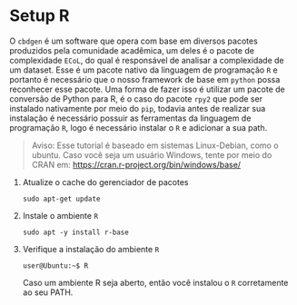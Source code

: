 # Setup R

O `cbdgen` é um software que opera com base em diversos pacotes produzidos pela comunidade acadêmica, um deles é o pacote de complexidade `ECoL`, do qual é responsável de analisar a complexidade de um dataset. Esse é um pacote nativo da linguagem de programação `R` e portanto é necessário que o nosso framework de base em `python` possa reconhecer esse pacote. Uma forma de fazer isso é utilizar um pacote de conversão de Python para R, é o caso do pacote `rpy2` que pode ser instalado nativamente por meio do `pip`, todavia antes de realizar sua instalação é necessário possuir as ferramentas da linguagem de programação `R`, logo é necessário instalar o `R` e adicionar a sua path.

> Aviso: Esse tutorial é baseado em sistemas Linux-Debian, como o ubuntu. Caso você seja um usuário Windows, tente por meio do CRAN em: <https://cran.r-project.org/bin/windows/base/>

1. Atualize o cache do gerenciador de pacotes

    ```console
    sudo apt-get update
    ```

2. Instale o ambiente `R`

    ```console
    sudo apt -y install r-base
    ```

3. Verifique a instalação do ambiente `R`

    ```console
    user@Ubuntu:~$ R
    ```

    Caso um ambiente R seja aberto, então você instalou o `R` corretamente ao seu PATH.

